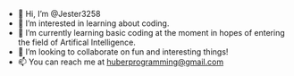 - 👋 Hi, I’m @Jester3258
- 👀 I’m interested in learning about coding.
- 🌱 I’m currently learning basic coding at the moment in hopes of entering the field of Artifical Intelligence.
- 💞️ I’m looking to collaborate on fun and interesting things!
- 📫 You can reach me at huberprogramming@gmail.com

<!---
Jester3258/Jester3258 is a ✨ special ✨ repository because its `README.md` (this file) appears on your GitHub profile.
You can click the Preview link to take a look at your changes.
--->
